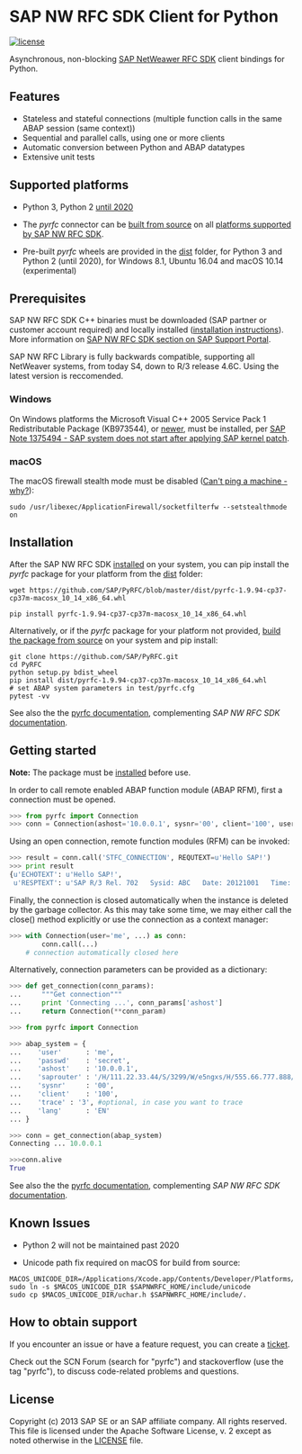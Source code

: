 # SAP NW RFC SDK Client for Python

[![license](https://img.shields.io/badge/License-Apache%202.0-blue.svg)](https://opensource.org/licenses/Apache-2.0)

Asynchronous, non-blocking [SAP NetWeawer RFC SDK](https://support.sap.com/en/products/connectors/nwrfcsdk.html) client bindings for Python.

## Features

* Stateless and stateful connections (multiple function calls in the same ABAP session (same context))
* Sequential and parallel calls, using one or more clients
* Automatic conversion between Python and ABAP datatypes
* Extensive unit tests

## Supported platforms

* Python 3, Python 2 [until 2020](https://pythonclock.org/)

* The _pyrfc_ connector can be [built from source](http://sap.github.io/PyRFC/build.html) on all [platforms supported by SAP NW RFC SDK](https://launchpad.support.sap.com/#/notes/2573790).

* Pre-built _pyrfc_ wheels are provided in the [dist](dist) folder, for Python 3 and Python 2 (until 2020), for Windows 8.1, Ubuntu 16.04 and macOS 10.14 (experimental)

## Prerequisites

SAP NW RFC SDK C++ binaries must be downloaded (SAP partner or customer account required) and locally installed ([installation instructions](http://sap.github.io/PyRFC/install.html#sap-nw-rfc-library-installation)). More information on [SAP NW RFC SDK section on SAP Support Portal](https://support.sap.com/en/product/connectors/nwrfcsdk.html).

SAP NW RFC Library is fully backwards compatible, supporting all NetWeaver systems, from today S4, down to R/3 release 4.6C. Using the latest version is reccomended.

### Windows

On Windows platforms the Microsoft Visual C++ 2005 Service Pack 1 Redistributable Package (KB973544), or [newer](https://www.microsoft.com/en-us/download/details.aspx?id=48145), must be installed, per [SAP Note 1375494 - SAP system does not start after applying SAP kernel patch](https://launchpad.support.sap.com/#/notes/1375494).

### macOS

The macOS firewall stealth mode must be disabled ([Can't ping a machine - why?](https://discussions.apple.com/thread/2554739)):

```shell
sudo /usr/libexec/ApplicationFirewall/socketfilterfw --setstealthmode on
```

## Installation

After the SAP NW RFC SDK [installed](#prerequisites) on your system, you can pip install the _pyrfc_ package for your platform from the [dist](dist) folder:

```shell
wget https://github.com/SAP/PyRFC/blob/master/dist/pyrfc-1.9.94-cp37-cp37m-macosx_10_14_x86_64.whl

pip install pyrfc-1.9.94-cp37-cp37m-macosx_10_14_x86_64.whl
```

Alternatively, or if the _pyrfc_ package for your platform not provided, [build the package from source](http://sap.github.io/PyRFC/build.html) on your system and pip install:

```shell
git clone https://github.com/SAP/PyRFC.git
cd PyRFC
python setup.py bdist_wheel
pip install dist/pyrfc-1.9.94-cp37-cp37m-macosx_10_14_x86_64.whl
# set ABAP system parameters in test/pyrfc.cfg
pytest -vv
```
See also the the [pyrfc documentation](http://sap.github.io/PyRFC),
complementing _SAP NW RFC SDK_ [documentation](https://support.sap.com/nwrfcsdk).

## Getting started

**Note:** The package must be [installed](#installation) before use.

In order to call remote enabled ABAP function module (ABAP RFM), first a connection must be opened.

```python
>>> from pyrfc import Connection
>>> conn = Connection(ashost='10.0.0.1', sysnr='00', client='100', user='me', passwd='secret')
```

Using an open connection, remote function modules (RFM) can be invoked:

```python
>>> result = conn.call('STFC_CONNECTION', REQUTEXT=u'Hello SAP!')
>>> print result
{u'ECHOTEXT': u'Hello SAP!',
 u'RESPTEXT': u'SAP R/3 Rel. 702   Sysid: ABC   Date: 20121001   Time: 134524   Logon_Data: 100/ME/E'}
```
Finally, the connection is closed automatically when the instance is deleted by the garbage collector. As this may take some time, we may either call the close() method explicitly or use the connection as a context manager:

```python
>>> with Connection(user='me', ...) as conn:
        conn.call(...)
    # connection automatically closed here
```

Alternatively, connection parameters can be provided as a dictionary:

```python
>>> def get_connection(conn_params):
...     """Get connection"""
...     print 'Connecting ...', conn_params['ashost']
...     return Connection(**conn_param)

>>> from pyrfc import Connection

>>> abap_system = {
...    'user'      : 'me',
...    'passwd'    : 'secret',
...    'ashost'    : '10.0.0.1',
...    'saprouter' : '/H/111.22.33.44/S/3299/W/e5ngxs/H/555.66.777.888/H/',
...    'sysnr'     : '00',
...    'client'    : '100',
...    'trace' : '3', #optional, in case you want to trace
...    'lang'      : 'EN'
... }

>>> conn = get_connection(abap_system)
Connecting ... 10.0.0.1

>>>conn.alive
True
```
See also the the [pyrfc documentation](http://sap.github.io/PyRFC),
complementing _SAP NW RFC SDK_ [documentation](https://support.sap.com/nwrfcsdk).

## Known Issues

* Python 2 will not be maintained past 2020 

* Unicode path fix required on macOS for build from source:

```shell
MACOS_UNICODE_DIR=/Applications/Xcode.app/Contents/Developer/Platforms/iPhoneSimulator.platform/Developer/SDKs/iPhoneSimulator.sdk/usr/include/unicode
sudo ln -s $MACOS_UNICODE_DIR $SAPNWRFC_HOME/include/unicode
sudo cp $MACOS_UNICODE_DIR/uchar.h $SAPNWRFC_HOME/include/.
```

## How to obtain support

If you encounter an issue or have a feature request, you can create a [ticket](https://github.com/SAP/PyRFC/issues).

Check out the SCN Forum (search for "pyrfc") and stackoverflow (use the tag "pyrfc"), to discuss code-related problems and questions.

## License

Copyright (c) 2013 SAP SE or an SAP affiliate company. All rights reserved. This file is licensed under the Apache Software License, v. 2 except as noted otherwise in the [LICENSE](LICENSE) file.